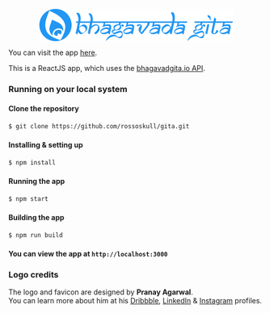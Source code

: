 <p align='center'><img align='center' src='https://github.com/rossoskull/gita/blob/master/src/IMG/bgblue.png'></img></p>  

You can visit the app [here](https://rossoskull.me/gita).


This is a ReactJS app, which uses the [bhagavadgita.io API](https://bhagavadgita.io/api/).

### Running on your local system
#### Clone the repository
```sh
$ git clone https://github.com/rossoskull/gita.git
```
#### Installing & setting up
```sh
$ npm install
```
#### Running the app
```sh
$ npm start
```
#### Building the app
```sh
$ npm run build
```
#### You can view the app at `http://localhost:3000`

### Logo credits
The logo and favicon are designed by **Pranay Agarwal**.  
You can learn more about him at his [Dribbble](https://dribbble.com/PranayAgarwal), [LinkedIn](https://www.linkedin.com/in/py-ag/) & [Instagram](https://www.instagram.com/py_ag/) profiles.
